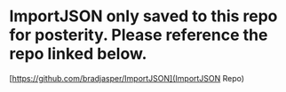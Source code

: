 # ImportJSON only saved to this repo for posterity. Please reference the repo linked below.

[https://github.com/bradjasper/ImportJSON](ImportJSON Repo)
